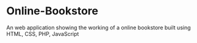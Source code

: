 # Online-Bookstore
An web application showing the working of a online bookstore built using HTML, CSS, PHP, JavaScript
